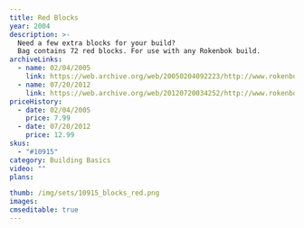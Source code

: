 ```yaml
---
title: Red Blocks
year: 2004
description: >-
  Need a few extra blocks for your build?
  Bag contains 72 red blocks. For use with any Rokenbok build.
archiveLinks:
  - name: 02/04/2005
    link: https://web.archive.org/web/20050204092223/http://www.rokenbok.com/catalog/pd_bb_10915.html
  - name: 07/20/2012
    link: https://web.archive.org/web/20120720034252/http://www.rokenbok.com/estore/construction/block-set-red
priceHistory:
  - date: 02/04/2005
    price: 7.99
  - date: 07/20/2012
    price: 12.99
skus:
  - "#10915"
category: Building Basics
video: ""
plans:

thumb: /img/sets/10915_blocks_red.png
images:
cmseditable: true
---
```

